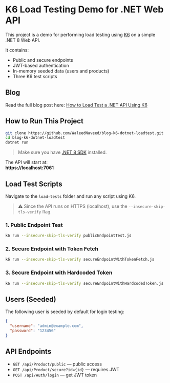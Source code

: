 # K6 Load Testing Demo for .NET Web API

This project is a demo for performing load testing using [K6](https://k6.io/) on a simple .NET 8 Web API.

It contains:

- Public and secure endpoints
- JWT-based authentication
- In-memory seeded data (users and products)
- Three K6 test scripts

## Blog

Read the full blog post here: [How to Load Test a .NET API Using K6](https://wntech.hashnode.dev/load-testing-net-apis-with-k6-a-developers-guide)

## How to Run This Project

```bash
git clone https://github.com/WaleedNaveed/blog-k6-dotnet-loadtest.git
cd blog-k6-dotnet-loadtest
dotnet run
```

> Make sure you have [.NET 8 SDK](https://dotnet.microsoft.com/en-us/download/dotnet/8.0) installed.

The API will start at:  
**https://localhost:7061**

## Load Test Scripts

Navigate to the `load-tests` folder and run any script using K6.

> ⚠️ Since the API runs on HTTPS (localhost), use the `--insecure-skip-tls-verify` flag.

### 1. Public Endpoint Test

```bash
k6 run --insecure-skip-tls-verify publicEndpointTest.js
```

### 2. Secure Endpoint with Token Fetch

```bash
k6 run --insecure-skip-tls-verify secureEndpointWithTokenFetch.js
```

### 3. Secure Endpoint with Hardcoded Token

```bash
k6 run --insecure-skip-tls-verify secureEndpointWithHardcodedToken.js
```

## Users (Seeded)

The following user is seeded by default for login testing:

```json
{
  "username": "admin@example.com",
  "password": "123456"
}
```

## API Endpoints

- `GET /api/Product/public` — public access  
- `GET /api/Product/secure?id={id}` — requires JWT  
- `POST /api/Auth/login` — get JWT token


